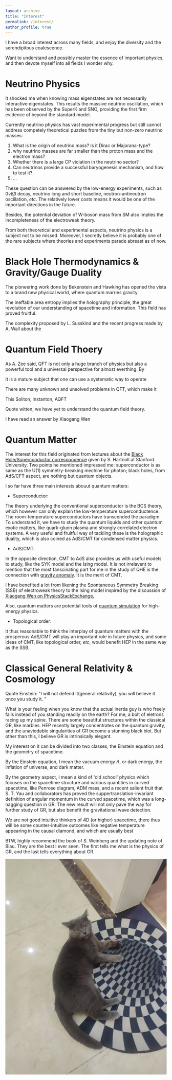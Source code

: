 ```yaml
---
layout: archive
title: "Interest"
permalink: /interest/
author_profile: true
---
```

I have a broad interest across many fields, and enjoy the diversity and the serendipitous coalescence. 

Want to understand and possibly master the essence of important physics, and then devote myself into all fields I wonder why. 


# Neutrino Physics

It shocked me when knowing mass eigenstates are not necessarily interactive eigenstates. This results the massive neutrino oscillation, which has been observed by the SuperK and SNO, providing the first firm evidence of beyond the standard model.

Currently neutrino physics has vast experimental progress but still cannot address competely theoretical puzzles from the tiny but non-zero neutrino masses:
1. What is the origin of neutrino mass? Is it Dirac or Majorana-type? 
2. why neutrino masses are far smaller than the proton mass and the electron mass?
3. Whether there is a large CP violation in the neutrino sector? 
4. Can neutrinos provide a successful baryogenesis mechanism, and how to test it? 
5. ...

These question can be answered by the low-energy experiments, such as $0\nu \beta \beta$ decay, neutrino long and short baseline, neutron-antineutron oscillation, *etc*. The relatively lower costs means it would be one of the important directions in the future. 

Besides, the potential deviation of W-boson mass from SM also implies the incompleteness of the electroweak theory. 

From both theoretical and experimental aspects, neutrino physics is a subject not to be missed. Moreover, I secretly believe it is probably one of the rare subjects where theories and experiments parade abreast as of now.

# Black Hole Thermodynamics & Gravity/Gauge Duality 
The pioneering work done by Bekenstein and Hawking has opened the vista to a brand new physical world, where quantum marries gravity. 

The ineffable area entropy implies the holography principle, the great revolution of our understanding of spacetime and information. This field has proved fruitful. 

The complexity proposed by L. Susskind 
and the recent progress made by A. Wall about the 

# Quantum Field Thoery
As A. Zee said, QFT is not only a huge branch of physics but also a powerful tool and a universal perspective for almost everthing. By 

It is a mature subject that one can use a systematic way to operate 

There are many unknown and unsolved problems in QFT, which make it 

This
Soliton, instanton, AQFT

Quote witten, we have yet to understand the quantum field theory. 

I have read an answer by Xiaogang Wen 

# Quantum Matter
The interest for this field originated from lectures about the [Black Hole/Superconductor correspondence](https://www.youtube.com/watch?v=L5WY9xGPjS4&t=5054s) given by S. Hartnoll at Stanford University. Two points he mentioned impressed me: superconductor is as same as the U(1) symmetry-breaking mechine for photon; black holes, from AdS/CFT aspect, are nothing but quantum objects. 

I so far have three main interests abouut quantum matters: 

- Superconductor: 

The theory underlying the conventional superconductor is the BCS theory, which however can only explain the low-temperature superconductence. The room-temperature superconductors have transcended the paradigm. To understand it, we have to study the quantum liquids and other quantum exotic matters, like quark-gluon plasma and strongly correlated electron systems. A very useful and fruitful way of tackling these is the holographic duality, which is also coined as AdS/CMT for condensed matter physics. 

- AdS/CMT: 

In the opposite direction, CMT to AdS also provides us with useful models to study, like the SYK model and the Ising model. It is not irrelavent to mention that the most fanscinating part for me in the study of QHE is the connection with [gravity anomaly](../files/gravityanomaly.pdf). It is the merit of CMT. 

I have benefited a lot from likening the Spontaneous Symmetry Breaking (SSB) of electroweak theory to the Ising model inspired by the discussion of [Xiaogang Wen on PhysicsStackExchange.](https://physics.stackexchange.com/questions/29311/what-is-spontaneous-symmetry-breaking-in-quantum-systems)

Also, quantum matters are potential tools of [quantum simulation](../files/qshep.pdf) for high-energy physics. 

- Topological order: 

It thus reasonable to think the interplay of quantum matters with the prosperous AdS/CMT will play an important role in future physics, and some ideas of CMT, like topological order, *etc*, would benefit HEP in the same way as the SSB.  


# Classical General Relativity & Cosmology

Quote Einstein: "I will not defend it(general relativity), you will believe it once you study it. "

What is your feeling when you know that the actual inertia guy is who freely falls instead of you standing readily on the earth? For me, a bolt of eletrons racing up my spine. There are some beautiful structures within the classical GR, like marbles. HEP recently largely concentrates on the quantum gravity, and the unaviodable singularities of GR become a stunning black blot. But other than this, I believe GR is intrinsically elegant.  

My interest on it can be divided into two classes, the Einstein equation and the geometry of spacetime. 

By the Einstein equation, I mean the vacuum energy $\Lambda$, or dark energy, the inflation of universe, and dark matter.

By the geometry aspect, I mean a kind of 'old school' physics which focuses on the spacetime structure and various quantities in curved spacetime, like Penrose diagram, ADM mass, and a recent salient fruit that S. T. Yau and collaborators has proved the suppertranslation-invariant definition of angular momentum in the curved spacetime, which was a long-nagging question in GR. The new result will not only pave the way for further study of GR, but also benefit the gravitational wave detection.

We are not good intuitive thinkers of 4D (or higher) spacetime, there thus will be some counter-intuitive outcomes like negative temperature appearing in the causal diamond, and 
which are usually best 

BTW, highly recommend the book of S. Weinberg and the updating note of Blau. They are the best I ever seen. The first tells me what is the physics of GR, and the last tells everything about GR. 

![tupian](catgr.jpg)


